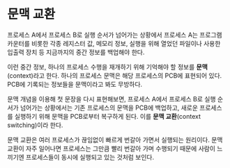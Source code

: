 # 문맥 교환

프로세스 A에서 프로세스 B로 실행 순서가 넘어가는 상황에서 프로세스 A는 프로그램 카운터를 비롯한 각종 레지스터 값, 메모리 정보, 실행을 위해 열었던 파일이나 사용한 입출력 장치 등 지금까지의 중간 정보를 백업해야 한다. 

이런 중간 정보, 하나의 프로세스 수행을 재개하기 위해 기억해야 할 정보를 **문맥**(context)라고 한다. 하나의 프로세스 문맥은 해당 프로세스의 PCB에 표현되어 있다. PCB에 기록되는 정보들을 문맥이라고 봐도 무방하다. 

문맥 개념을 이용해 첫 문장을 다시 표현해보면, 프로세스 A에서 프로세스 B로 실행 순서가 넘어가는 상황에서는 기존 프로세스의 문맥을 PCB에 백업하고, 새로운 프로세스를 실행하기 위해 문맥을 PCB로부터 복구하게 된다. 이를 **문맥 교환**(context switching)이라 한다.

문맥 교환은 여러 프로세스가 끊임없이 빠르게 번갈아 가면서 실행되는 원리이다. 문맥 교환이 자주 일어나면 프로세스는 그만큼 빨리 번갈아 가며 수행되기 때문에 사람이 느끼기엔 프로세스들이 동시에 실행되고 있는 것처럼 보인다.